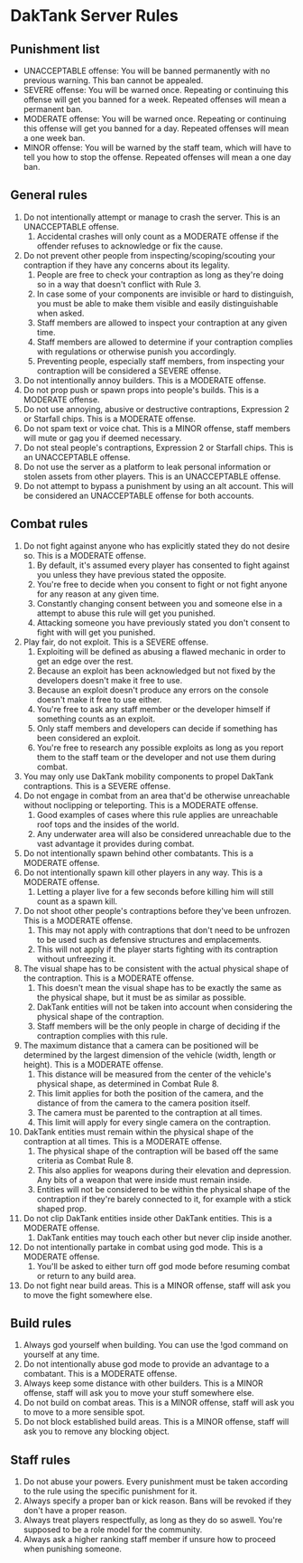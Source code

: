 # DakTank Server Rules

## Punishment list

- UNACCEPTABLE offense: You will be banned permanently with no previous warning. This ban cannot be appealed.
- SEVERE offense: You will be warned once. Repeating or continuing this offense will get you banned for a week. Repeated offenses will mean a permanent ban.
- MODERATE offense: You will be warned once. Repeating or continuing this offense will get you banned for a day. Repeated offenses will mean a one week ban.
- MINOR offense: You will be warned by the staff team, which will have to tell you how to stop the offense. Repeated offenses will mean a one day ban.


## General rules

1. Do not intentionally attempt or manage to crash the server. This is an UNACCEPTABLE offense.
	1. Accidental crashes will only count as a MODERATE offense if the offender refuses to acknowledge or fix the cause.
2. Do not prevent other people from inspecting/scoping/scouting your contraption if they have any concerns about its legality.
	1. People are free to check your contraption as long as they're doing so in a way that doesn't conflict with Rule 3.
	2. In case some of your components are invisible or hard to distinguish, you must be able to make them visible and easily distinguishable when asked.
	3. Staff members are allowed to inspect your contraption at any given time.
	4. Staff members are allowed to determine if your contraption complies with regulations or otherwise punish you accordingly.
	5. Preventing people, especially staff members, from inspecting your contraption will be considered a SEVERE offense.
3. Do not intentionally annoy builders. This is a MODERATE offense.
4. Do not prop push or spawn props into people's builds. This is a MODERATE offense.
5. Do not use annoying, abusive or destructive contraptions, Expression 2 or Starfall chips. This is a MODERATE offense.
6. Do not spam text or voice chat. This is a MINOR offense, staff members will mute or gag you if deemed necessary.
7. Do not steal people's contraptions, Expression 2 or Starfall chips. This is an UNACCEPTABLE offense.
8. Do not use the server as a platform to leak personal information or stolen assets from other players. This is an UNACCEPTABLE offense.
9. Do not attempt to bypass a punishment by using an alt account. This will be considered an UNACCEPTABLE offense for both accounts.


## Combat rules

1. Do not fight against anyone who has explicitly stated they do not desire so. This is a MODERATE offense.
	1. By default, it's assumed every player has consented to fight against you unless they have previous stated the opposite.
	2. You're free to decide when you consent to fight or not fight anyone for any reason at any given time.
	3. Constantly changing consent between you and someone else in a attempt to abuse this rule will get you punished.
	4. Attacking someone you have previously stated you don't consent to fight with will get you punished.
2. Play fair, do not exploit. This is a SEVERE offense.
	1. Exploiting will be defined as abusing a flawed mechanic in order to get an edge over the rest.
	2. Because an exploit has been acknowledged but not fixed by the developers doesn't make it free to use.
	3. Because an exploit doesn't produce any errors on the console doesn't make it free to use either.
	4. You're free to ask any staff member or the developer himself if something counts as an exploit.
	5. Only staff members and developers can decide if something has been considered an exploit.
	6. You're free to research any possible exploits as long as you report them to the staff team or the developer and not use them during combat.
3. You may only use DakTank mobility components to propel DakTank contraptions. This is a SEVERE offense.
4. Do not engage in combat from an area that'd be otherwise unreachable without noclipping or teleporting. This is a MODERATE offense.
	1. Good examples of cases where this rule applies are unreachable roof tops and the insides of the world.
	2. Any underwater area will also be considered unreachable due to the vast advantage it provides during combat.
5. Do not intentionally spawn behind other combatants. This is a MODERATE offense.
6. Do not intentionally spawn kill other players in any way. This is a MODERATE offense.
	1. Letting a player live for a few seconds before killing him will still count as a spawn kill.
7. Do not shoot other people's contraptions before they've been unfrozen. This is a MODERATE offense.
	1. This may not apply with contraptions that don't need to be unfrozen to be used such as defensive structures and emplacements.
	2. This will not apply if the player starts fighting with its contraption without unfreezing it.
8. The visual shape has to be consistent with the actual physical shape of the contraption. This is a MODERATE offense.
	1. This doesn't mean the visual shape has to be exactly the same as the physical shape, but it must be as similar as possible.
	2. DakTank entities will not be taken into account when considering the physical shape of the contraption.
	3. Staff members will be the only people in charge of deciding if the contraption complies with this rule.
9. The maximum distance that a camera can be positioned will be determined by the largest dimension of the vehicle (width, length or height). This is a MODERATE offense.
	1. This distance will be measured from the center of the vehicle's physical shape, as determined in Combat Rule 8.
	2. This limit applies for both the position of the camera, and the distance of from the camera to the camera position itself.
	3. The camera must be parented to the contraption at all times.
	4. This limit will apply for every single camera on the contraption.
10. DakTank entities must remain within the physical shape of the contraption at all times. This is a MODERATE offense.
	1. The physical shape of the contraption will be based off the same criteria as Combat Rule 8.
	2. This also applies for weapons during their elevation and depression. Any bits of a weapon that were inside must remain inside.
	3. Entities will not be considered to be within the physical shape of the contraption if they're barely connected to it, for example with a stick shaped prop.
11. Do not clip DakTank entities inside other DakTank entities. This is a MODERATE offense.
	1. DakTank entities may touch each other but never clip inside another.
12. Do not intentionally partake in combat using god mode. This is a MODERATE offense.
	1. You'll be asked to either turn off god mode before resuming combat or return to any build area.
13. Do not fight near build areas. This is a MINOR offense, staff will ask you to move the fight somewhere else.


## Build rules

1. Always god yourself when building. You can use the !god command on yourself at any time.
2. Do not intentionally abuse god mode to provide an advantage to a combatant. This is a MODERATE offense.
3. Always keep some distance with other builders. This is a MINOR offense, staff will ask you to move your stuff somewhere else.
4. Do not build on combat areas. This is a MINOR offense, staff will ask you to move to a more sensible spot.
5. Do not block established build areas. This is a MINOR offense, staff will ask you to remove any blocking object.


## Staff rules

1. Do not abuse your powers. Every punishment must be taken according to the rule using the specific punishment for it.
2. Always specify a proper ban or kick reason. Bans will be revoked if they don't have a proper reason.
3. Always treat players respectfully, as long as they do so aswell. You're supposed to be a role model for the community.
4. Always ask a higher ranking staff member if unsure how to proceed when punishing someone.

